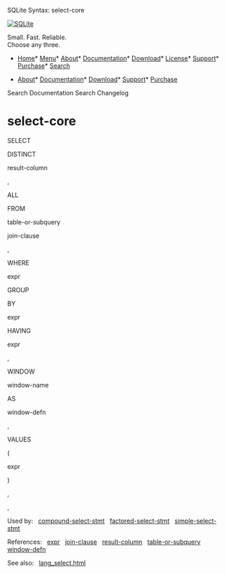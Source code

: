 




SQLite Syntax: select\-core




[![SQLite](../images/sqlite370_banner.gif)](../index.html)


Small. Fast. Reliable.  
Choose any three.


* [Home](../index.html)* [Menu](javascript:void(0))* [About](../about.html)* [Documentation](../docs.html)* [Download](../download.html)* [License](../copyright.html)* [Support](../support.html)* [Purchase](../prosupport.html)* [Search](javascript:void(0))




* [About](../about.html)* [Documentation](../docs.html)* [Download](../download.html)* [Support](../support.html)* [Purchase](../prosupport.html)






Search Documentation
Search Changelog







# select\-core








SELECT



DISTINCT



result\-column

,







ALL






FROM



table\-or\-subquery

join\-clause

,

















WHERE



expr










GROUP



BY



expr



HAVING



expr

,


















WINDOW



window\-name



AS



window\-defn

,




















VALUES



(



expr



)






,

,









  


Used by:   [compound\-select\-stmt](./compound-select-stmt.html)   [factored\-select\-stmt](./factored-select-stmt.html)   [simple\-select\-stmt](./simple-select-stmt.html)  

References:   [expr](./expr.html)   [join\-clause](./join-clause.html)   [result\-column](./result-column.html)   [table\-or\-subquery](./table-or-subquery.html)   [window\-defn](./window-defn.html)  

See also:   [lang\_select.html](../lang_select.html)

